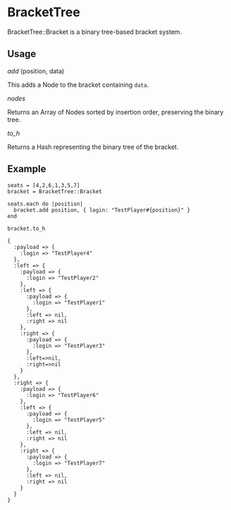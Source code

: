 # BracketTree

BracketTree::Bracket is a binary tree-based bracket system.

## Usage


*add* (position, data)

This adds a Node to the bracket containing `data`.

*nodes*

Returns an Array of Nodes sorted by insertion order, preserving the binary tree.

*to_h*

Returns a Hash representing the binary tree of the bracket.

## Example

```
seats = [4,2,6,1,3,5,7]
bracket = BracketTree::Bracket

seats.each do |position|
  bracket.add position, { login: "TestPlayer#{position}" }
end

bracket.to_h

{
  :payload => {
    :login => "TestPlayer4"
  }, 
  :left => {
    :payload => {
      :login => "TestPlayer2"
    }, 
    :left => {
      :payload => {
        :login => "TestPlayer1"
      }, 
      :left => nil, 
      :right => nil
    }, 
    :right => {
      :payload => {
        :login => "TestPlayer3"
      }, 
      :left=>nil, 
      :right=>nil
    }
  }, 
  :right => {
    :payload => { 
      :login => "TestPlayer6"
    }, 
    :left => {
      :payload => {
        :login => "TestPlayer5"
      }, 
      :left => nil, 
      :right => nil
    }, 
    :right => {
      :payload => {
        :login => "TestPlayer7"
      }, 
      :left => nil, 
      :right => nil
    }
  }
}
```
